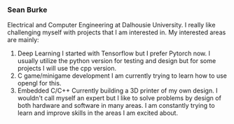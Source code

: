 ### Sean Burke
Electrical and Computer Engineering at Dalhousie University.
I really like challenging myself with projects that I am interested in. My interested areas are mainly:
1. Deep Learning
    I started with Tensorflow but I prefer Pytorch now. I usually utilize the python version for testing and design but for some projects I will use the cpp version.
3. C game/minigame development
    I am currently trying to learn how to use opengl for this.
5. Embedded C/C++
    Currently building a 3D printer of my own design.
I wouldn't call myself an expert but I like to solve problems by design of both hardware and software in many areas. I am constantly trying to learn and improve skills in the areas I am excited about.
